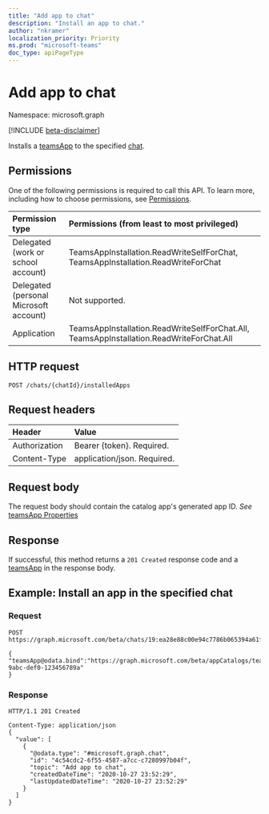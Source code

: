 ```yaml
---
title: "Add app to chat"
description: "Install an app to chat."
author: "nkramer"
localization_priority: Priority
ms.prod: "microsoft-teams"
doc_type: apiPageType
---
```


# Add app to chat

Namespace: microsoft.graph

[!INCLUDE [beta-disclaimer](../../includes/beta-disclaimer.md)]

Installs a [teamsApp](../resources/teamsapp.md) to the specified [chat](../resources/chat.md).

## Permissions

One of the following permissions is required to call this API. To learn more, including how to choose permissions, see [Permissions](/graph/permissions-reference).

|Permission type      | Permissions (from least to most privileged)              |
|:--------------------|:---------------------------------------------------------|
|Delegated (work or school account) | TeamsAppInstallation.ReadWriteSelfForChat, TeamsAppInstallation.ReadWriteForChat |
|Delegated (personal Microsoft account) | Not supported.    |
|Application | TeamsAppInstallation.ReadWriteSelfForChat.All, TeamsAppInstallation.ReadWriteForChat.All |

## HTTP request

<!-- { 
"blockType": "ignored" 
} -->

```http
POST /chats/{chatId}/installedApps
```

## Request headers

| Header       | Value |
|:---------------|:--------|
| Authorization  | Bearer {token}. Required.  |
| Content-Type  | application/json. Required.  |

## Request body

The request body should contain the catalog app's generated app ID. *See* [teamsApp Properties](../resources/teamsapp.md#properties)

## Response

If successful, this method returns a `201 Created` response code and a [teamsApp](../resources/channel.md) in the response body.

## Example:  Install an app in the specified chat

### Request

<!-- {
  "blockType": "request",
  "name": "add_installedApps"
}-->

```http
POST https://graph.microsoft.com/beta/chats/19:ea28e88c00e94c7786b065394a61f296@thread.v2/installedApps

{
"teamsApp@odata.bind":"https://graph.microsoft.com/beta/appCatalogs/teamsApps/12345678-9abc-def0-123456789a"
}
```

### Response

<!-- {
  "blockType": "response",
  "truncated": true,
  "@odata.type": "microsoft.graph.chat"
} -->

```http
HTTP/1.1 201 Created

Content-Type: application/json
{
  "value": [
    {
      "@odata.type": "#microsoft.graph.chat",
      "id": "4c54cdc2-6f55-4587-a7cc-c7280997b04f",
      "topic": "Add app to chat",
      "createdDateTime": "2020-10-27 23:52:29",
      "lastUpdatedDateTime": "2020-10-27 23:52:29"
    }
  ]
}
```
